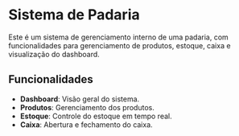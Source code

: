 # Sistema de Padaria

Este é um sistema de gerenciamento interno de uma padaria, com funcionalidades para gerenciamento de produtos, estoque, caixa e visualização do dashboard.

## Funcionalidades

- **Dashboard**: Visão geral do sistema.
- **Produtos**: Gerenciamento dos produtos.
- **Estoque**: Controle do estoque em tempo real.
- **Caixa**: Abertura e fechamento do caixa.

